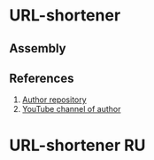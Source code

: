 # URL-shortener



## Assembly



## References

1. [Author repository](https://github.com/GolangLessons/url-shortener)
2. [YouTube channel of author](https://www.youtube.com/watch?v=rCJvW2xgnk0&t=851s)

# URL-shortener RU

